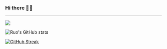 ### Hi there 👋🏻
---------------------------
![](https://komarev.com/ghpvc/?username=ruo2019&color=9d33e8)

![Ruo's GitHub stats](https://github-readme-stats.vercel.app/api?username=ruo2019&show_icons=true&count_private=true&theme=synthwave&border_radius=50)


[![GitHub Streak](https://github-readme-streak-stats.herokuapp.com/?user=ruo2019&theme=jolly)](https://git.io/streak-stats)
